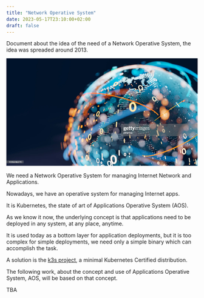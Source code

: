 ```yaml
---
title: "Network Operative System"
date: 2023-05-17T23:10:00+02:00
draft: false
---
```


Document about the idea of the need of a Network Operative System, the idea was spreaded around 2013.

![Internet in binary code](/assets/img/network-operative-system-header-1000x563.png)

We need a Network Operative System for managing Internet Network and Applications.

Nowadays, we have an operative system for managing Internet apps.

It is Kubernetes, the state of art of Applications Operative System (AOS).

As we know it now, the underlying concept is that applications need to be deployed in any system, at any place, anytime.

It is used today as a bottom layer for application deployments, but it is too complex for simple deployments, we need only a simple binary which can accomplish the task.

A solution is the [k3s project](https://k3s.io/), a minimal Kubernetes Certified distribution.

The following work, about the concept and use of Applications Operative System, AOS, will be based on that concept.

TBA
